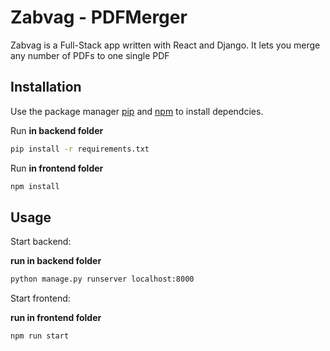 # Zabvag - PDFMerger

Zabvag is a Full-Stack app written with React and Django. It lets you merge any number of PDFs to one single PDF

## Installation

Use the package manager [pip](https://pip.pypa.io/en/stable/) and [npm](https://www.npmjs.com/) to install dependcies.

Run **in backend folder**

```bash
pip install -r requirements.txt
```

Run **in frontend folder**

```bash
npm install
```

## Usage

Start backend:

**run in backend folder**

```bash
python manage.py runserver localhost:8000
```

Start frontend:

**run in frontend folder**

```bash
npm run start
```
